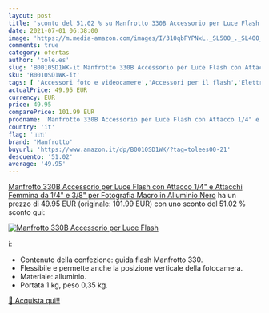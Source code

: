 ```yaml
---
layout: post
title: 'sconto del 51.02 % su Manfrotto 330B Accessorio per Luce Flash  '
date: 2021-07-01 06:38:00
image: 'https://m.media-amazon.com/images/I/310qbFYPNxL._SL500_._SL400_.jpg'
comments: true
category: ofertas
author: 'tole.es'
slug: 'B0010SD1WK-it Manfrotto 330B Accessorio per Luce Flash con Attacco 1/4"...'
sku: 'B0010SD1WK-it'
tags: [ 'Accessori foto e videocamere','Accessori per il flash','Elettronica','Foto e videocamere','Supporti per fotocamera','manfrotto', ]
actualPrice: 49.95 EUR
currency: EUR
price: 49.95
comparePrice: 101.99 EUR
prodname: 'Manfrotto 330B Accessorio per Luce Flash con Attacco 1/4" e Attacchi Femmina da 1/4" e 3/8" per Fotografia Macro  in Alluminio  Nero'
country: 'it'
flag: '🇮🇹'
brand: 'Manfrotto'
buyurl: 'https://www.amazon.it/dp/B0010SD1WK/?tag=tolees00-21'
descuento: '51.02'
average: '49.95'
---
```


[Manfrotto 330B Accessorio per Luce Flash con Attacco 1/4" e Attacchi Femmina da 1/4" e 3/8" per Fotografia Macro  in Alluminio  Nero](https://www.amazon.it/dp/B0010SD1WK/?tag=tolees00-21) ha un prezzo di 49.95 EUR (originale: 101.99 EUR) con uno sconto del 51.02 % sconto qui:

[![Manfrotto 330B Accessorio per Luce Flash](https://m.media-amazon.com/images/I/310qbFYPNxL._SL500_._SL400_.jpg)](https://www.amazon.it/dp/B0010SD1WK/?tag=tolees00-21)

ℹ️:

- Contenuto della confezione: guida flash Manfrotto 330.
- Flessibile e permette anche la posizione verticale della fotocamera.
- Materiale: alluminio.
- Portata 1 kg, peso 0,35 kg.

[🛒 Acquista qui!!](https://www.amazon.it/dp/B0010SD1WK/?tag=tolees00-21)
